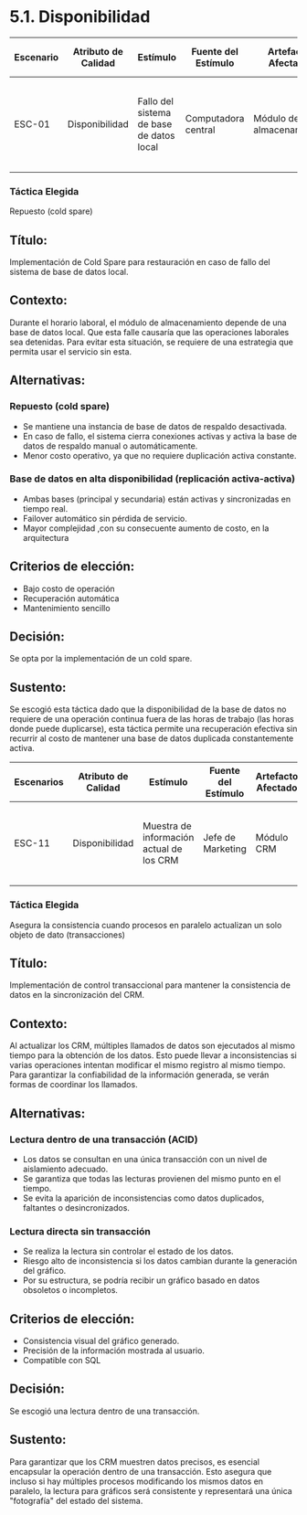 # 5.1. Disponibilidad
| Escenario | Atributo de Calidad | Estímulo                                      | Fuente del Estímulo                   | Artefacto Afectado                               | Entorno                   | Respuesta del Sistema                                                                 | Medida de Respuesta                                    |
|------------|---------------------|----------------------------------------------|-------------------------------------|--------------------------------------------------|---------------------------|----------------------------------------------------------------------------------------|-------------------------------------------------------|
| ESC-01     | Disponibilidad      | Fallo del sistema de base de datos local     | Computadora central                  | Módulo de almacenamiento                          | Horario laboral           | El sistema muestra mensaje de error y cierra las conexiones. Luego usa el backup       | El sistema se recupera en menos de 5 minutos          

### Táctica Elegida  
Repuesto (cold spare)

## Título:  
Implementación de Cold Spare para restauración en caso de fallo del sistema de base de datos local.

## Contexto:  
Durante el horario laboral, el módulo de almacenamiento depende de una base de datos local. Que esta falle causaría que las operaciones laborales sea detenidas.  Para evitar esta situación, se requiere de una estrategia que permita usar el servicio sin esta.
## Alternativas:

### Repuesto (cold spare)
- Se mantiene una instancia de base de datos de respaldo desactivada.
- En caso de fallo, el sistema cierra conexiones activas y activa la base de datos de respaldo manual o automáticamente.
- Menor costo operativo, ya que no requiere duplicación activa constante.

### Base de datos en alta disponibilidad (replicación activa-activa)
- Ambas bases (principal y secundaria) están activas y sincronizadas en tiempo real.
- Failover automático sin pérdida de servicio.
- Mayor complejidad ,con su consecuente aumento de costo, en la arquitectura

## Criterios de elección:
- Bajo costo de operación
- Recuperación automática
- Mantenimiento sencillo


## Decisión:  
Se opta por la implementación de un cold spare.

## Sustento:  
Se escogió esta táctica dado que la disponibilidad de la base de datos no requiere de una operación continua fuera de las horas de trabajo (las horas donde puede duplicarse), esta táctica permite una recuperación efectiva sin recurrir al costo de mantener una base de datos duplicada constantemente activa. 


| Escenarios | Atributo de Calidad | Estímulo                                      | Fuente del Estímulo                   | Artefacto Afectado                               | Entorno                   | Respuesta del Sistema                                                                 | Medida de Respuesta                                    |
|------------|---------------------|----------------------------------------------|-------------------------------------|--------------------------------------------------|---------------------------|----------------------------------------------------------------------------------------|-------------------------------------------------------|
| ESC-11     | Disponibilidad      | Muestra de información actual de los CRM     | Jefe de Marketing                  | Módulo CRM                                        | Operación en horario laboral | Los datos de los CRM se actualizarán en un tiempo razonable                           | El tiempo de actualización será de cada 5 minutos      |

### Táctica Elegida  
Asegura la consistencia cuando procesos en paralelo actualizan un solo objeto de dato (transacciones)

## Título:  
Implementación de control transaccional para mantener la consistencia de datos en la sincronización del CRM.

## Contexto:  
Al actualizar los CRM, múltiples llamados de datos son ejecutados al mismo tiempo para la obtención de los datos. Esto puede llevar a inconsistencias si varias operaciones intentan modificar el mismo registro al mismo tiempo. Para garantizar la confiabilidad de la información generada, se verán formas de coordinar los llamados.

## Alternativas:

### Lectura dentro de una transacción (ACID)
- Los datos se consultan en una única transacción con un nivel de aislamiento adecuado.
- Se garantiza que todas las lecturas provienen del mismo punto en el tiempo.
- Se evita la aparición de inconsistencias como datos duplicados, faltantes o desincronizados.

### Lectura directa sin transacción
- Se realiza la lectura sin controlar el estado de los datos.
- Riesgo alto de inconsistencia si los datos cambian durante la generación del gráfico.
- Por su estructura, se podría recibir un gráfico basado en datos obsoletos o incompletos.

## Criterios de elección:
- Consistencia visual del gráfico generado.  
- Precisión de la información mostrada al usuario.  
- Compatible con SQL

## Decisión:  
Se escogió una lectura dentro de una transacción.

## Sustento:  
Para garantizar que los CRM muestren datos precisos, es esencial encapsular la operación dentro de una transacción. Esto asegura que incluso si hay múltiples procesos modificando los mismos datos en paralelo, la lectura para gráficos será consistente y representará una única "fotografía" del estado del sistema. 
